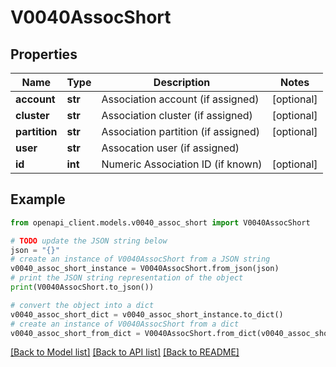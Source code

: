 # V0040AssocShort


## Properties

Name | Type | Description | Notes
------------ | ------------- | ------------- | -------------
**account** | **str** | Association account (if assigned) | [optional] 
**cluster** | **str** | Association cluster (if assigned) | [optional] 
**partition** | **str** | Association partition (if assigned) | [optional] 
**user** | **str** | Assocation user (if assigned) | 
**id** | **int** | Numeric Association ID (if known) | [optional] 

## Example

```python
from openapi_client.models.v0040_assoc_short import V0040AssocShort

# TODO update the JSON string below
json = "{}"
# create an instance of V0040AssocShort from a JSON string
v0040_assoc_short_instance = V0040AssocShort.from_json(json)
# print the JSON string representation of the object
print(V0040AssocShort.to_json())

# convert the object into a dict
v0040_assoc_short_dict = v0040_assoc_short_instance.to_dict()
# create an instance of V0040AssocShort from a dict
v0040_assoc_short_from_dict = V0040AssocShort.from_dict(v0040_assoc_short_dict)
```
[[Back to Model list]](../README.md#documentation-for-models) [[Back to API list]](../README.md#documentation-for-api-endpoints) [[Back to README]](../README.md)


